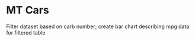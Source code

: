 # MT Cars

Filter dataset based on carb number; create bar chart describing mpg data for filtered table